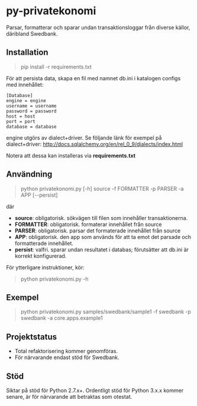 py-privatekonomi
================
Parsar, formatterar och sparar undan transaktionsloggar från diverse källor, däribland Swedbank.

Installation
------------
> pip install -r requirements.txt

För att persista data, skapa en fil med namnet db.ini i katalogen configs med innehållet:

```
[Database]
engine = engine
username = username
password = password
host = host
port = port
database = database
```

engine utgörs av dialect+driver.
Se följande länk för exempel på dialect+driver:
    http://docs.sqlalchemy.org/en/rel_0_9/dialects/index.html

Notera att dessa kan installeras via **requirements.txt**

Användning
----------
> python privatekonomi.py [-h] source -f FORMATTER -p PARSER -a APP [--persist]

där
* **source**: obligatorisk. sökvägen till filen som innehåller transaktionerna.
* **FORMATTER**: obligatorisk. formaterar innehållet från source
* **PARSER**: obligatorisk. parsar det formaterade innehållet från source
* **APP**: obligatorisk. den app som används för att ta emot det parsade och formatterade innehållet.
* **persist**: valfri. sparar undan resultatet i databas; förutsätter att db.ini är korrekt konfigurerad.

För ytterligare instruktioner, kör:

> python privatekonomi.py -h

Exempel
-------
> python privatekonomi.py samples/swedbank/sample1 -f swedbank -p swedbank -a core.apps.example1

Projektstatus
-------------
* Total refaktorisering kommer genomföras.
* För närvarande endast stöd för Swedbank.

Stöd
----
Siktar på stöd för Python 2.7.x+. Ordentligt stöd för Python 3.x.x kommer senare, är för närvarande att betraktas som otestat.
